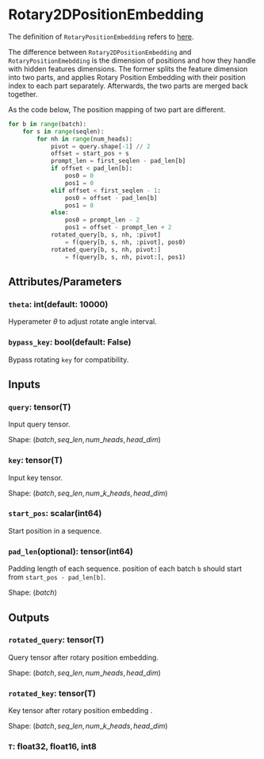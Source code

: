 # Rotary2DPositionEmbedding

The definition of `RotaryPositionEmbedding` refers to [here](RotaryPositionEmbedding.md).

The difference between `Rotary2DPositionEmbedding` and `RotaryPositionEmebdding` is the dimension of positions and how they handle with hidden features dimensions. The former splits the feature dimension into two parts, and applies Rotary Position Embedding with their position index to each part separately. Afterwards, the two parts are merged back together.

As the code below, The position mapping of two part are different.

```python
for b in range(batch):
    for s in range(seqlen):
        for nh in range(num_heads):
            pivot = query.shape[-1] // 2
            offset = start_pos + s
            prompt_len = first_seqlen - pad_len[b]
            if offset < pad_len[b]:
                pos0 = 0
                pos1 = 0
            elif offset < first_seqlen - 1:
                pos0 = offset - pad_len[b]
                pos1 = 0
            else:
                pos0 = prompt_len - 2
                pos1 = offset - prompt_len + 2
            rotated_query[b, s, nh, :pivot]
                = f(query[b, s, nh, :pivot], pos0)
            rotated_query[b, s, nh, pivot:]
                = f(query[b, s, nh, pivot:], pos1)
```

## Attributes/Parameters

### `theta`: int(default: 10000)

Hyperameter $\theta$ to adjust rotate angle interval.

### `bypass_key`: bool(default: False)

Bypass rotating `key` for compatibility.

## Inputs

### `query`: tensor(T)

Input query tensor.

Shape: $(batch, seq\_len, num\_heads, head\_dim)$

### `key`: tensor(T)

Input key tensor.

Shape: $(batch, seq\_len, num\_k\_heads, head\_dim)$

### `start_pos`: scalar(int64)

Start position in a sequence.

### `pad_len`(optional): tensor(int64)

Padding length of each sequence. position of each batch `b` should start from `start_pos - pad_len[b]`.

Shape: $(batch)$

## Outputs

### `rotated_query`: tensor(T)

Query tensor after rotary position embedding.

Shape: $(batch, seq\_len, num\_heads, head\_dim)$

### `rotated_key`: tensor(T)

Key tensor after rotary position embedding .

Shape: $(batch, seq\_len, num\_k\_heads, head\_dim)$

### `T`: float32, float16, int8
